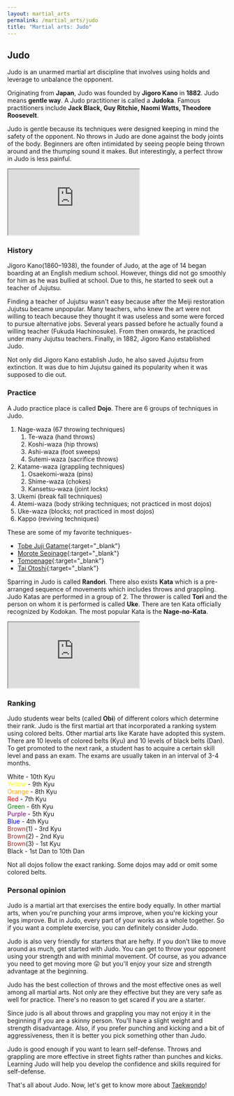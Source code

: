 ```yaml
---
layout: martial_arts
permalink: /martial_arts/judo
title: "Martial arts: Judo"
---
```


## Judo

Judo is an unarmed martial art discipline that involves using holds and leverage to unbalance the opponent. 

Originating from **Japan**, Judo was founded by **Jigoro Kano** in **1882**. Judo means **gentle way**. A Judo practitioner is called a **Judoka**. Famous practitioners include **Jack Black, Guy Ritchie, Naomi Watts, Theodore Roosevelt**.

Judo is gentle because its techniques were designed keeping in mind the safety of the opponent. No throws in Judo are done against the body joints of the body. Beginners are often intimidated by seeing people being thrown around and the thumping sound it makes. But interestingly, a perfect throw in Judo is less painful. 

<div class="embed-responsive embed-responsive-16by9">
	<iframe class="embed-responsive-item" src="https://www.youtube.com/embed/FI8qVPQDL7g"></iframe> 
</div>

### History

Jigoro Kano(1860–1938), the founder of Judo, at the age of 14 began boarding at an English medium school. However, things did not go smoothly for him as he was bullied at school. Due to this, he started to seek out a teacher of Jujutsu.

Finding a teacher of Jujutsu wasn't easy because after the Meiji restoration Jujutsu became unpopular. Many teachers, who knew the art were not willing to teach because they thought it was useless and some were forced to pursue alternative jobs. Several years passed before he actually found a willing teacher (Fukuda Hachinosuke). From then onwards, he practiced under many Jujutsu teachers. Finally, in 1882, Jigoro Kano established Judo.

Not only did Jigoro Kano establish Judo, he also saved Jujutsu from extinction. It was due to him Jujutsu gained its popularity when it was supposed to die out.

### Practice

A Judo practice place is called **Dojo**. There are 6 groups of techniques in Judo.
1. Nage-waza (67 throwing techniques)
	1. Te-waza (hand throws)
	2. Koshi-waza (hip throws)
	3. Ashi-waza (foot sweeps)
	4. Sutemi-waza (sacrifice throws)
2. Katame-waza (grappling techniques)
	1. Osaekomi-waza (pins)
	2. Shime-waza (chokes)
	3. Kansetsu-waza (joint locks)
3. Ukemi (break fall techniques)
4. Atemi-waza (body striking techniques; not practiced in most dojos)
5. Uke-waza (blocks; not practiced in most dojos)
6. Kappo (reviving techniques)

These are some of my favorite techniques- 
* [Tobe Juji Gatame](https://www.youtube.com/watch?v=3QlUuXkTnMY){:target="_blank"}  
* [Morote Seoinage](https://www.youtube.com/watch?v=ioVYXB7Z-sw){:target="_blank"}
* [Tomoenage](https://www.youtube.com/watch?v=tOIbQ2cXRHU){:target="_blank"}
* [Tai Otoshi](https://www.youtube.com/watch?v=4IpweRu1KB0){:target="_blank"}

Sparring in Judo is called **Randori**. There also exists **Kata** which is a pre-arranged sequence of movements which includes throws and grappling. Judo Katas are performed in a group of 2. The thrower is called **Tori** and the person on whom it is performed is called **Uke**. There are ten Kata officially recognized by Kodokan. The most popular Kata is the **Nage-no-Kata**.

<div class="embed-responsive embed-responsive-16by9">
	<iframe class="embed-responsive-item" src="https://www.youtube.com/embed/YOcVfmmMBLY"></iframe> 
</div>

### Ranking

Judo students wear belts (called **Obi**) of different colors which determine their rank. Judo is the first martial art that incorporated a ranking system using colored belts. Other martial arts like Karate have adopted this system. There are 10 levels of colored belts (Kyu) and 10 levels of black belts (Dan). To get promoted to the next rank, a student has to acquire a certain skill level and pass an exam. The exams are usually taken in an interval of 3-4 months.

White - 10th Kyu  
<span style="color:#f4fc00">Yellow</span> - 9th Kyu  
<span style="color:orange">Orange</span> - 8th Kyu  
<span style="color:red">Red</span> - 7th Kyu  
<span style="color:green">Green</span> - 6th Kyu  
<span style="color:purple">Purple</span> - 5th Kyu  
<span style="color:blue">Blue</span> - 4th Kyu  
<span style="color:brown">Brown</span>(1) - 3rd Kyu  
<span style="color:brown">Brown</span>(2) - 2nd Kyu  
<span style="color:brown">Brown</span>(3) - 1st Kyu  
Black - 1st Dan to 10th Dan

Not all dojos follow the exact ranking. Some dojos may add or omit some colored belts.

### Personal opinion

Judo is a martial art that exercises the entire body equally. In other martial arts, when you're punching your arms improve, when you're kicking your legs improve. But in Judo, every part of your works as a whole together. So if you want a complete exercise, you can definitely consider Judo.

Judo is also very friendly for starters that are hefty. If you don't like to move around as much, get started with Judo. You can get to throw your opponent using your strength and with minimal movement. Of course, as you advance you need to get moving more :stuck_out_tongue: but you'll enjoy your size and strength advantage at the beginning.

Judo has the best collection of throws and the most effective ones as well among all martial arts. Not only are they effective but they are very safe as well for practice. There's no reason to get scared if you are a starter.

Since judo is all about throws and grappling you may not enjoy it in the beginning if you are a skinny person. You'll have a slight weight and strength disadvantage. Also, if you prefer punching and kicking and a bit of aggressiveness, then it is better you pick something other than Judo. 

Judo is good enough if you want to learn self-defense. Throws and grappling are more effective in street fights rather than punches and kicks. Learning Judo will help you develop the confidence and skills required for self-defense.

That's all about Judo. Now, let's get to know more about [Taekwondo](taekwondo)!
